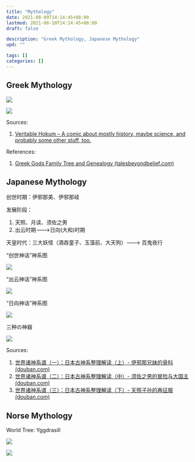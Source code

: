 ```yaml
---
title: "Mythology"
date: 2021-08-09T14:14:45+08:00
lastmod: 2021-08-10T14:14:45+08:00
draft: false

description: "Greek Mythology, Japanese Mythology"
upd: ""

tags: []
categories: []
---
```


## Greek Mythology

![](https://cdn.jsdelivr.net/gh/henrywu97/FigBed@master/Figs/20210811115810.jpg)

![](https://cdn.jsdelivr.net/gh/henrywu97/FigBed@master/Figs/20210811115731.jpg)

Sources:

1. [Veritable Hokum – A comic about mostly history, maybe science, and probably some other stuff, too.](http://www.veritablehokum.com/)

References:

1. [Greek Gods Family Tree and Genealogy (talesbeyondbelief.com)](http://www.talesbeyondbelief.com/greek-gods-mythology/greek-gods-family-tree.htm)

## Japanese Mythology

创世时期：伊邪那美、伊邪那岐

发展阶段：

1. 天照、月读、须佐之男
2. 出云时期--->日向(大和)时期

天皇时代：三大妖怪（酒吞童子、玉藻前、大天狗）---> 百鬼夜行

“创世神话”神系图

![](https://cdn.jsdelivr.net/gh/henrywu97/FigBed@master/Figs/20210811163455.webp)

“出云神话”神系图

![](https://cdn.jsdelivr.net/gh/henrywu97/FigBed@master/Figs/20210811163517.webp)

“日向神话”神系图

![](https://cdn.jsdelivr.net/gh/henrywu97/FigBed@master/Figs/20210811163554.webp)

三种の神器

![](https://cdn.jsdelivr.net/gh/henrywu97/FigBed@master/Figs/20210812000016.webp)

Sources:

1. [世界诸神系谱（一）：日本古神系整理解读（上）- 伊邪那兄妹的骨科 (douban.com)](https://www.douban.com/note/714002806/)
2. [世界诸神系谱（二）：日本古神系整理解读（中）- 须佐之男的冒险与大国主 (douban.com)](https://www.douban.com/note/714725696/)
3. [世界诸神系谱（三）：日本古神系整理解读（下）- 天照子孙的再征服 (douban.com)](https://www.douban.com/note/724943790/)

## Norse Mythology

World Tree: Yggdrasill

![](https://cdn.jsdelivr.net/gh/henrywu97/FigBed@master/Figs/20210812155207.png)

![](https://cdn.jsdelivr.net/gh/henrywu97/FigBed@master/Figs/20210812164811.jpg)

